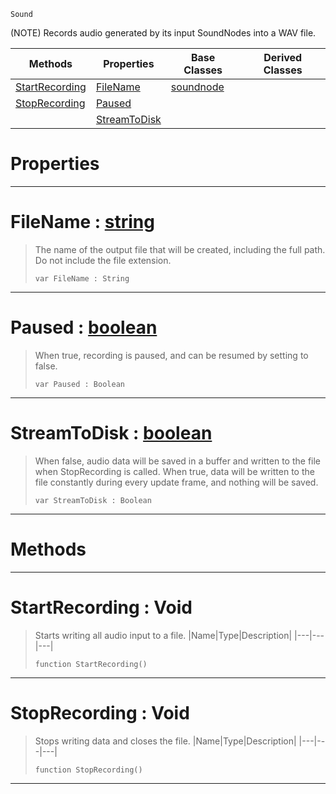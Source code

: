  `Sound`

(NOTE) Records audio generated by its input SoundNodes into a WAV file.

|Methods|Properties|Base Classes|Derived Classes|
|---|---|---|---|
|[ StartRecording](https://plasmaengine.github.io/PlasmaDocs/Plasma1/C++/code_reference/class_reference/recordingnode.markdown#startrecording-void)|[ FileName](https://plasmaengine.github.io/PlasmaDocs/Plasma1/C++/code_reference/class_reference/recordingnode.markdown#filename-plasma-engine-doc)|[soundnode](https://plasmaengine.github.io/PlasmaDocs/Plasma1/C++/code_reference/class_reference/soundnode.markdown)| |
|[ StopRecording](https://plasmaengine.github.io/PlasmaDocs/Plasma1/C++/code_reference/class_reference/recordingnode.markdown#stoprecording-void)|[ Paused](https://plasmaengine.github.io/PlasmaDocs/Plasma1/C++/code_reference/class_reference/recordingnode.markdown#paused-plasma-engine-docum)| | |
| |[ StreamToDisk](https://plasmaengine.github.io/PlasmaDocs/Plasma1/C++/code_reference/class_reference/recordingnode.markdown#streamtodisk-plasma-engine)| | |


 #  Properties


---  
 #  FileName : [string](https://plasmaengine.github.io/PlasmaDocs/Plasma1/C++/code_reference/lightning_base_types/string.markdown)

> The name of the output file that will be created, including the full path. Do not include the file extension.
> ``` lang=cpp, name=Lightning
> var FileName : String


---  
 #  Paused : [boolean](https://plasmaengine.github.io/PlasmaDocs/Plasma1/C++/code_reference/lightning_base_types/boolean.markdown)

> When true, recording is paused, and can be resumed by setting to false.
> ``` lang=cpp, name=Lightning
> var Paused : Boolean


---  
 #  StreamToDisk : [boolean](https://plasmaengine.github.io/PlasmaDocs/Plasma1/C++/code_reference/lightning_base_types/boolean.markdown)

> When false, audio data will be saved in a buffer and written to the file when StopRecording is called. When true, data will be written to the file constantly during every update frame, and nothing will be saved.
> ``` lang=cpp, name=Lightning
> var StreamToDisk : Boolean


---  
 #  Methods


---  
 #  StartRecording : Void

> Starts writing all audio input to a file.
> |Name|Type|Description|
> |---|---|---|
> ``` lang=cpp, name=Lightning
> function StartRecording()
> ``` 


---  
 #  StopRecording : Void

> Stops writing data and closes the file.
> |Name|Type|Description|
> |---|---|---|
> ``` lang=cpp, name=Lightning
> function StopRecording()
> ``` 


---  
 

 